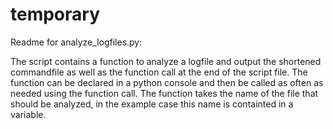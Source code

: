 # temporary

Readme for analyze_logfiles.py:

The script contains a function to analyze a logfile and output the shortened commandfile as well as the function call at the end of the script file.
The function can be declared in a python console and then be called as often as needed using the function call. The function takes the name of the file that should be analyzed, in the example case this name is containted in a variable.
